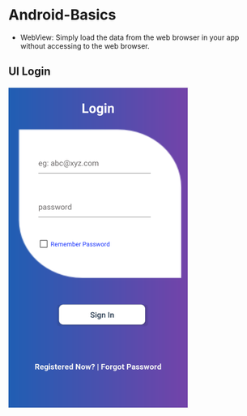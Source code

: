 # Android-Basics

- WebView: Simply load the data from the web browser in your app without accessing to the web browser.


## UI Login

![UI Login](https://github.com/dayan2222/Android-Basics/blob/master/ScreenShots/UI%20Login%20Form.PNG)
